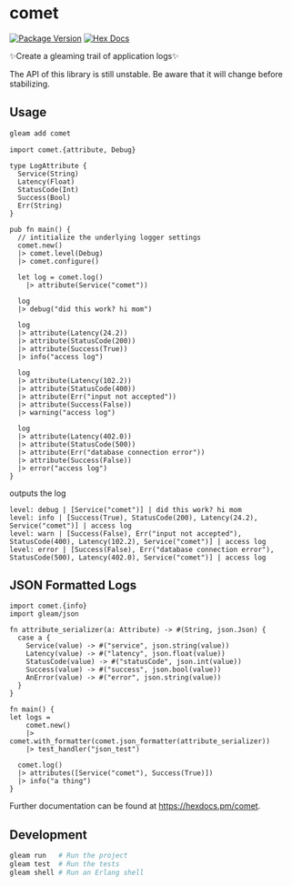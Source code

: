 # comet

[![Package Version](https://img.shields.io/hexpm/v/comet)](https://hex.pm/packages/comet)
[![Hex Docs](https://img.shields.io/badge/hex-docs-ffaff3)](https://hexdocs.pm/comet/)

✨Create a gleaming trail of application logs✨

The API of this library is still unstable. Be aware that it will change before stabilizing.

## Usage

```sh
gleam add comet
```
```gleam
import comet.{attribute, Debug}

type LogAttribute {
  Service(String)
  Latency(Float)
  StatusCode(Int)
  Success(Bool)
  Err(String)
}

pub fn main() {
  // intitialize the underlying logger settings
  comet.new()
  |> comet.level(Debug)
  |> comet.configure()

  let log = comet.log()
    |> attribute(Service("comet"))

  log
  |> debug("did this work? hi mom")

  log
  |> attribute(Latency(24.2))
  |> attribute(StatusCode(200))
  |> attribute(Success(True))
  |> info("access log")

  log
  |> attribute(Latency(102.2))
  |> attribute(StatusCode(400))
  |> attribute(Err("input not accepted"))
  |> attribute(Success(False))
  |> warning("access log")

  log
  |> attribute(Latency(402.0))
  |> attribute(StatusCode(500))
  |> attribute(Err("database connection error"))
  |> attribute(Success(False))
  |> error("access log")
}
```

outputs the log
```
level: debug | [Service("comet")] | did this work? hi mom
level: info | [Success(True), StatusCode(200), Latency(24.2), Service("comet")] | access log
level: warn | [Success(False), Err("input not accepted"), StatusCode(400), Latency(102.2), Service("comet")] | access log
level: error | [Success(False), Err("database connection error"), StatusCode(500), Latency(402.0), Service("comet")] | access log
```

## JSON Formatted Logs
```gleam
import comet.{info}
import gleam/json

fn attribute_serializer(a: Attribute) -> #(String, json.Json) {
  case a {
    Service(value) -> #("service", json.string(value))
    Latency(value) -> #("latency", json.float(value))
    StatusCode(value) -> #("statusCode", json.int(value))
    Success(value) -> #("success", json.bool(value))
    AnError(value) -> #("error", json.string(value))
  }
}

fn main() {
let logs =
    comet.new()
    |> comet.with_formatter(comet.json_formatter(attribute_serializer))
    |> test_handler("json_test")

  comet.log()
  |> attributes([Service("comet"), Success(True)])
  |> info("a thing")
}
```
Further documentation can be found at <https://hexdocs.pm/comet>.

## Development

```sh
gleam run   # Run the project
gleam test  # Run the tests
gleam shell # Run an Erlang shell
```
